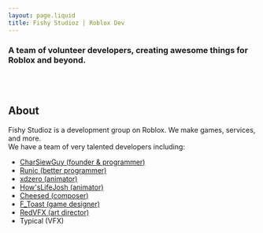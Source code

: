 ```yaml
---
layout: page.liquid
title: Fishy Studioz | Roblox Dev
---
```


### A team of volunteer developers, creating awesome things for Roblox and beyond.


<br><br>
## About
Fishy Studioz is a development group on Roblox. We make games, services, and more.<br>
We have a team of very talented developers including:
<ul>
  <li class="listed"><span><a href="https://twitter.com/CharSiewGuy">CharSiewGuy (founder & programmer)</a></span></li>
  <li class="listed"><span><a href="https://github.com/R-unic">Runic (better programmer)</a></span></li>
  <li class="listed"><span><a href="https://www.youtube.com/channel/UCiIP0epvbOHArVE7DnWKjNw">xdzero (animator)</a></span></li>
  <li class="listed"><span><a href="https://twitter.com/JoshButNitwit">How'sLifeJosh (animator)</a></span></li>
  <li class="listed"><span><a href="https://youtube.com/@SeeSaw_User.?si=AkZitNQUuqHnNtnW">Cheesed (composer)</a></span></li>
  <li class="listed"><span><a href="https://www.youtube.com/channel/UCMDOrCbbOu5fygP9pRmEOAQ">F_Toast (game designer)</a></span></li>
  <li class="listed"><span><a href="https://twitter.com/RedVFX2">RedVFX (art director)</a></span></li>
  <li class="listed"><span>Typical (VFX)</span></li>
</ul>
